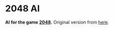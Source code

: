 # 2048 AI

**AI for the game [2048](https://github.com/gabrielecirulli/2048).**
Original version from [here](https://github.com/ov3y/2048-AI).




